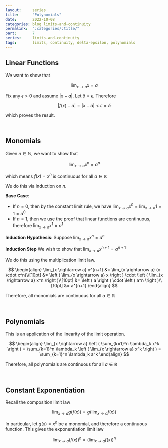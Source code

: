 ```yaml
---
layout:     series
title:      "Polynomials"
date:       2022-10-08
categories: blog limits-and-continuity
permalink:  ":categories/:title/"
part:       7
series:     limits-and-continuity
tags:       limits, continuity, delta-epsilon, polynomials
---
```


## Linear Functions

We want to show that

$$
\lim_{x \rightarrow a} x = a
$$

Fix any $\epsilon > 0$ and assume $\lvert x - a \rvert$. Let $\delta = \epsilon$. Therefore

$$
\lvert f(x) - a \rvert = \lvert x - a \rvert < \epsilon = \delta
$$

which proves the result.

<br>

## Monomials

Given $n \in \mathbb{N}$, we want to show that

$$
\lim_{x \rightarrow a} x^n = a^n
$$

which means $f(x) = x^n$ is continuous for all $a \in \mathbb{R}$

We do this via induction on $n$.

**Base Case**: 
- If $n = 0$, then by the constant limit rule, we have $\displaystyle \lim_{x \rightarrow a} x^0 = \lim_{x \rightarrow a} 1 = 1 = a^0$
- If $n = 1$, then we use the proof that linear functions are continuous, therefore $\displaystyle \lim_{x \rightarrow a} x^1 = a^1$

**Induction Hypothesis**: Suppose $\displaystyle \lim_{x \rightarrow a} x^n = a^n$

**Induction Step** We wish to show that $\displaystyle \lim_{x \rightarrow a} x^{n+1} = a^{n+1}$

We do this using the multiplication limit law.

$$
\begin{align}
    \lim_{x \rightarrow a} x^{n+1} 
    &= \lim_{x \rightarrow a} (x \cdot x^n)\\[10pt]
    &= \left ( \lim_{x \rightarrow a} x \right ) \cdot \left ( \lim_{x \rightarrow a} x^n \right )\\[10pt]
    &= \left ( a \right ) \cdot \left ( a^n \right )\\[10pt]
    &= a^{n+1}
\end{align}
$$

Therefore, all monomials are continuous for all $a \in \mathbb{R}$

<br>

## Polynomials

This is an application of the linearity of the limit operation.

$$
\begin{align}
    \lim_{x \rightarrow a} \left ( \sum_{k=1}^n \lambda_k x^k  \right )
    = \sum_{k=1}^n \lambda_k \left ( \lim_{x \rightarrow a} x^k \right )
    = \sum_{k=1}^n \lambda_k a^k
\end{align}
$$

Therefore, all polynomials are continuous for all $a \in \mathbb{R}$

<br>

## Constant Exponentiation

Recall the composition limit law

$$
\lim_{x \rightarrow a} g(f(x)) = g \left ( \lim_{x \rightarrow a} f(x) \right )
$$

In particular, let $g(x) = x^n$ be a monomial, and therefore a continuous function. This gives the exponentiation limit law

$$
\lim_{x \rightarrow a} (f(x))^n = \left ( \lim_{x \rightarrow a} f(x) \right )^n
$$